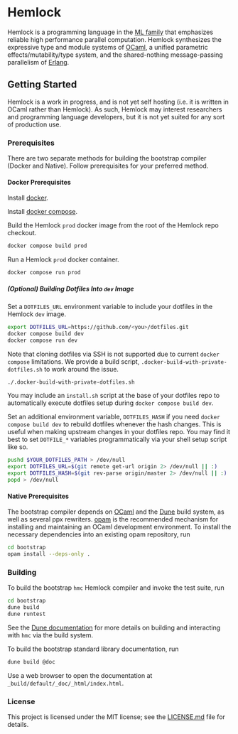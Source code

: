 # Hemlock

Hemlock is a programming language in the [ML
family](https://en.wikipedia.org/wiki/ML_(programming_language)) that emphasizes reliable high
performance parallel computation. Hemlock synthesizes the expressive type and module systems of
[OCaml](http://ocaml.org/), a unified parametric effects/mutability/type system, and the
shared-nothing message-passing parallelism of [Erlang](https://erlang.org/).

## Getting Started

Hemlock is a work in progress, and is not yet self hosting (i.e. it is written in OCaml rather than
Hemlock). As such, Hemlock may interest researchers and programming language developers, but it is
not yet suited for any sort of production use.

### Prerequisites

There are two separate methods for building the bootstrap compiler (Docker and Native). Follow
prerequisites for your preferred method.

#### Docker Prerequisites

Install [docker](https://docs.docker.com/engine/install/).

Install [docker compose](https://docs.docker.com/compose/cli-command/).

Build the Hemlock `prod` docker image from the root of the Hemlock repo checkout.

```sh
docker compose build prod
```

Run a Hemlock `prod` docker container.

```sh
docker compose run prod
```

##### (Optional) Building Dotfiles Into `dev` Image

Set a `DOTFILES_URL` environment variable to include your dotfiles in the Hemlock `dev` image.

```sh
export DOTFILES_URL=https://github.com/<you>/dotfiles.git
docker compose build dev
docker compose run dev
```

Note that cloning dotfiles via SSH is not supported due to current `docker compose` limitations. We
provide a build script, `.docker-build-with-private-dotfiles.sh` to work around the issue.

```sh
./.docker-build-with-private-dotfiles.sh
```

You may include an `install.sh` script at the base of your dotfiles repo to automatically execute
dotfiles setup during `docker compose build dev`.

Set an additional environment variable, `DOTFILES_HASH` if you need `docker compose build dev` to
rebuild dotfiles whenever the hash changes. This is useful when making upstream changes in your
dotfiles repo. You may find it best to set `DOTFILE_*` variables programmatically via your shell
setup script like so.

```sh
pushd $YOUR_DOTFILES_PATH > /dev/null
export DOTFILES_URL=$(git remote get-url origin 2> /dev/null || :)
export DOTFILES_HASH=$(git rev-parse origin/master 2> /dev/null || :)
popd > /dev/null
```

#### Native Prerequisites

The bootstrap compiler depends on [OCaml](http://ocaml.org/) and the [Dune](https://dune.build/)
build system, as well as several ppx rewriters.  [opam](https://opam.ocaml.org/) is the recommended
mechanism for installing and maintaining an OCaml development environment. To install the necessary
dependencies into an existing opam repository, run

```sh
cd bootstrap
opam install --deps-only .
```

### Building

To build the bootstrap `hmc` Hemlock compiler and invoke the test suite, run

```sh
cd bootstrap
dune build
dune runtest
```

See the [Dune documentation](https://dune.readthedocs.io/en/latest/) for more details on building
and interacting with `hmc` via the build system.

To build the bootstrap standard library documentation, run

```sh
dune build @doc
```

Use a web browser to open the documentation at `_build/default/_doc/_html/index.html`.

### License

This project is licensed under the MIT license; see the [LICENSE.md](LICENSE.md) file for details.
